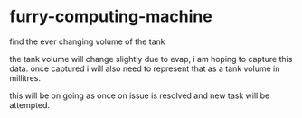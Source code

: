 # furry-computing-machine
find the ever changing volume of the tank

the tank volume will change slightly due to evap, i am hoping to capture this data. once captured i will also need to represent that as a tank volume in millitres.

this will be on going as once on issue is resolved and new task will be attempted.
